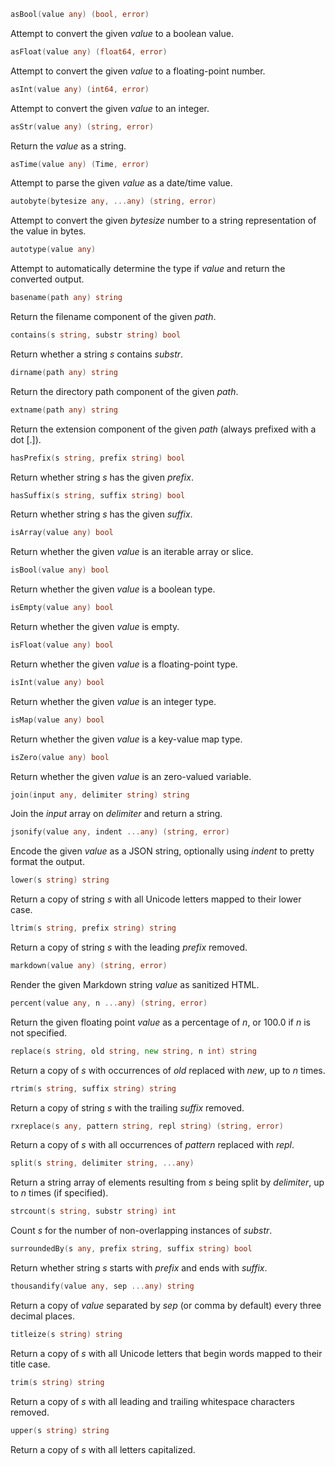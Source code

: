 ```go
asBool(value any) (bool, error)
```
Attempt to convert the given *value* to a boolean value.

```go
asFloat(value any) (float64, error)
```
Attempt to convert the given *value* to a floating-point number.

```go
asInt(value any) (int64, error)
```
Attempt to convert the given *value* to an integer.

```go
asStr(value any) (string, error)
```
Return the *value* as a string.

```go
asTime(value any) (Time, error)
```
Attempt to parse the given *value* as a date/time value.

```go
autobyte(bytesize any, ...any) (string, error)
```
Attempt to convert the given *bytesize* number to a string representation of the value in bytes.

```go
autotype(value any)
```
Attempt to automatically determine the type if *value* and return the converted output.

```go
basename(path any) string
```
Return the filename component of the given *path*.

```go
contains(s string, substr string) bool
```
Return whether a string *s* contains *substr*.

```go
dirname(path any) string
```
Return the directory path component of the given *path*.

```go
extname(path any) string
```
Return the extension component of the given *path* (always prefixed with a dot [.]).

```go
hasPrefix(s string, prefix string) bool
```
Return whether string *s* has the given *prefix*.

```go
hasSuffix(s string, suffix string) bool
```
Return whether string *s* has the given *suffix*.

```go
isArray(value any) bool
```
Return whether the given *value* is an iterable array or slice.

```go
isBool(value any) bool
```
Return whether the given *value* is a boolean type.

```go
isEmpty(value any) bool
```
Return whether the given *value* is empty.

```go
isFloat(value any) bool
```
Return whether the given *value* is a floating-point type.

```go
isInt(value any) bool
```
Return whether the given *value* is an integer type.

```go
isMap(value any) bool
```
Return whether the given *value* is a key-value map type.

```go
isZero(value any) bool
```
Return whether the given *value* is an zero-valued variable.

```go
join(input any, delimiter string) string
```
Join the *input* array on *delimiter* and return a string.

```go
jsonify(value any, indent ...any) (string, error)
```
Encode the given *value* as a JSON string, optionally using *indent* to pretty format the output.

```go
lower(s string) string
```
Return a copy of string *s* with all Unicode letters mapped to their lower case.

```go
ltrim(s string, prefix string) string
```
Return a copy of string *s* with the leading *prefix* removed.

```go
markdown(value any) (string, error)
```
Render the given Markdown string *value* as sanitized HTML.

```go
percent(value any, n ...any) (string, error)
```
Return the given floating point *value* as a percentage of *n*, or 100.0 if *n* is not specified.

```go
replace(s string, old string, new string, n int) string
```
Return a copy of *s* with occurrences of *old* replaced with *new*, up to *n* times.

```go
rtrim(s string, suffix string) string
```
Return a copy of string *s* with the trailing *suffix* removed.

```go
rxreplace(s any, pattern string, repl string) (string, error)
```
Return a copy of *s* with all occurrences of *pattern* replaced with *repl*.

```go
split(s string, delimiter string, ...any)
```
Return a string array of elements resulting from *s* being split by *delimiter*, up to *n* times (if specified).

```go
strcount(s string, substr string) int
```
Count *s* for the number of non-overlapping instances of *substr*.

```go
surroundedBy(s any, prefix string, suffix string) bool
```
Return whether string *s* starts with *prefix* and ends with *suffix*.

```go
thousandify(value any, sep ...any) string
```
Return a copy of *value* separated by *sep* (or comma by default) every three decimal places.

```go
titleize(s string) string
```
Return a copy of *s* with all Unicode letters that begin words mapped to their title case.

```go
trim(s string) string
```
Return a copy of *s* with all leading and trailing whitespace characters removed.

```go
upper(s string) string
```
Return a copy of *s* with all letters capitalized.

